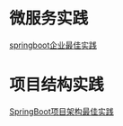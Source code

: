 # 微服务实践
[springboot企业最佳实践](https://github.com/engjose/springboot-sample)


# 项目结构实践
[SpringBoot项目架构最佳实践](https://github.com/engjose/kona-framework)

